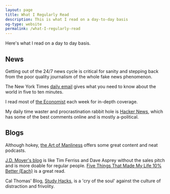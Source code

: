```yaml
---
layout: page
title: What I Regularly Read
description: This is what I read on a day-to-day basis
og-type: website
permalink: /what-I-regularly-read
---
```

Here's what I read on a day to day basis. <!-- For my all-time favorite reads, see my book list.[0] -->

## News

Getting out of the 24/7 news cycle is critical for sanity and stepping back from the poor quality journalism of the whole fake news phenomenon. 

The New York Times [daily email][1] gives what you need to know about the world in five to ten minutes. 

I read most of [the Economist][2] each week for in-depth coverage. 

My daily time waster and procrastination rabbit hole is [Hacker News][3], which has some of the best comments online and is mostly a-political. 

## Blogs

Although hokey, [the Art of Manliness][4] offers some great content and neat podcasts. 

[J.D. Moyer's blog][5] is like Tim Ferriss and Dave Asprey without the sales pitch and is more doable for regular people. [Five Things That Made My Life 10% Better (Each)][6] is a great read.

Cal Thomas' Blog, [Study Hacks][7], is a 'cry of the soul' against the culture of distraction and frivolity. 

[1]: http://www.nytimes.com/newsletters
[2]: http://www.economist.com
[3]: http://news.ycombinator.com
[4]: http://www.artofmanliness.com 
[5]: http://www.jdmoyer.com 
[6]: http://www.jdmoyer.com/2017/01/09/five-things-that-made-my-life-10-better-each/
[7]: http://calnewport.com/blog/ 
